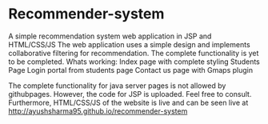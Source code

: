 # Recommender-system
A simple recommendation system web application in JSP and HTML/CSS/JS
The web application uses a simple design and implements collaborative filtering for recommendation. The complete functionality is yet to be completed.
Whats working: 
		Index page with complete styling
		Students Page
		Login portal from students page
		Contact us page with Gmaps plugin

The complete functionality for java server pages is not allowed by githubpages. However, the code for JSP is uploaded. Feel free to consult. 
Furthermore, HTML/CSS/JS of the website is live and can be seen live at http://ayushsharma95.github.io/recommender-system
